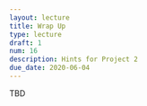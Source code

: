 ```yaml
---
layout: lecture
title: Wrap Up
type: lecture
draft: 1
num: 16
description: Hints for Project 2
due_date: 2020-06-04
---
```


TBD